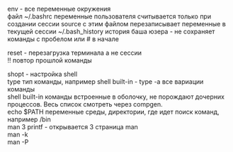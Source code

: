 env - все переменные окружения  
файл ~/.bashrc переменные пользователя считывается только при создании сессии source с этим файлом перезаписывает переменные в текущей сессии
~/.bash_history история баша юзера - не сохраняет команды с пробелом или # в начале  

reset - перезагрузка терминала  а не сессии  
!! повтор прошлой команды  

shopt - настройка shell  
type <command> тип команды, например shell built-in - type -a <comand> все вариации команды  
shell built-in команды встроенные в оболочку, не порождают дочерних процессов. Весь список смотреть через compgen.  
echo $PATH переменные среды, директории, где идет поиск команд, например /bin  
man 3 printf - открывается 3 страница man  
man -k <keyword>  
man -P <pager>  
